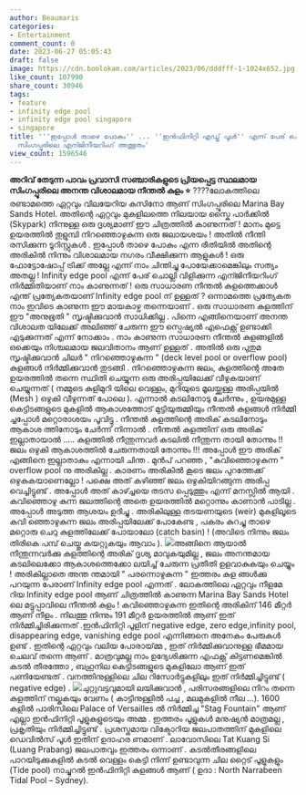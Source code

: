 ```yaml
---
author: Beaumaris
categories:
- Entertainment
comment_count: 0
date: 2023-06-27 05:05:43
draft: false
image: https://cdn.boolokam.com/articles/2023/06/dddfff-1-1024x652.jpg
like_count: 107990
share_count: 30946
tags:
- feature
- infinity edge pool
- infinity edge pool singapore
- singapore
title: '''ഇപ്പോൾ താഴെ പോകും'' ... ''ഇൻഫിനിറ്റി എഡ്ജ് പൂൾ'' എന്ന് പേര് ചൊല്ലി വിളിക്കുന്ന
  സിംഗപ്പൂരിലെ എന്ജിനീയറിംഗ് അത്ഭുതം'
view_count: 1596546
---
```


**അറിവ് തേടുന്ന പാവം പ്രവാസി** **സഞ്ചാരികളുടെ പ്രിയപ്പെട്ട സ്ഥലമായ സിംഗപ്പൂരിലെ അനന്ത വിശാലമായ നീന്തൽ കുളം ⭐** ????ലോകത്തിലെ രണ്ടാമത്തെ ഏറ്റവും വിലയേറിയ കസിനോ ആണ് സിംഗപ്പൂരിലെ Marina Bay Sands Hotel. അതിന്റെ ഏറ്റവും മുകളിലത്തെ നിലയായ സ്കൈ പാർക്കിൽ (Skypark) നിന്നുള്ള ഒരു ദൃശ്യമാണ് ഈ ചിത്രത്തിൽ കാണുന്നത് ! മാനം മുട്ടെ ഉയരത്തിൽ തുളുമ്പി നിറഞ്ഞൊഴുകുന്ന ഒരു ജലായശയം ! അതിൽ നീന്തി രസിക്കുന്ന ടൂറിസ്റ്റുകൾ . ഇപ്പോൾ താഴെ പോകും എന്ന രീതിയിൽ അതിന്റെ അരികിൽ നിന്നും വിശാലമായ നഗരം വീക്ഷിക്കുന്ന ആളുകൾ ! ഒരു ഫോട്ടോഷോപ്പ് ട്രിക്ക് അല്ലേ എന്ന് നാം ചിന്തിച്ചു പോയേക്കാമെങ്കിലും സത്യം അതല്ല ! Infinity edge pool എന്ന് പേര് ചൊല്ലി വിളിക്കുന്ന എന്ജിനീയറിംഗ് നിർമ്മിതിയാണ്‌ നാം കാണുന്നത് ! ഒരു സാധാരണ നീന്തൽ കുളത്തെക്കാൾ എന്ത് പ്രത്യേകതയാണ് Infinity edge pool ന് ഉള്ളത് ? ഒന്നാമത്തെ പ്രത്യേകത നാം ഇവിടെ കാണുന്ന ഈ മായകാഴ്ച തന്നെയാണ് . ഒരു സാധാരണ കുളത്തിന് ഈ "അനുഭൂതി " സൃഷ്ടിക്കുവാൻ സാധിക്കില്ല . പിന്നെ എങ്ങിനെയാണ് അനന്ത വിശാലത യിലേക്ക്‌ അലിഞ്ഞ് ചേരുന്ന ഈ സ്പെഷ്യൽ എഫെക്റ്റ് ഉണ്ടാക്കി എടുക്കുന്നത് എന്ന് നോക്കാം . [](https://cdn.boolokam.com/articles/2023/06/dqdfff-3.jpg)നാം കാണുന്ന സാധാരണ നീന്തൽ കുളങ്ങളിൽ ഒക്കെയും നിശ്ചലമായ ജലവിതാനം ആണ് ഉള്ളത് . അതിൽ ഒരു പുതുമ സൃഷ്ടിക്കുവാൻ ചിലർ " നിറഞ്ഞൊഴുകുന്ന " (deck level pool or overflow pool) കുളങ്ങൾ നിർമ്മിക്കുവാൻ തുടങ്ങി . നിറഞ്ഞൊഴുകുന്ന ജലം, കുളത്തിന്റെ അതേ ഉയരത്തിൽ തന്നെ സ്ഥിതി ചെയ്യുന്ന ഒരു അരിപ്പയിലേക്ക് വീഴുകയാണ് ചെയ്യുന്നത് ( നമ്മുടെ കുളിമുറി യിലെ വെള്ളം, മുറിയുടെ മൂലയ്ക്കുള്ള അരിപ്പയിൽ (Mesh ) ഒഴുകി വീഴുന്നത് പോലെ ). എന്നാൽ കടലിനോടു ചേർന്നും , ഉയരമുള്ള കെട്ടിടങ്ങളുടെ മുകളിൽ ആകാശത്തോട് മുട്ടിയുരുമ്മിയും നീന്തൽ കുളങ്ങൾ നിർമ്മി ച്ചപ്പോൾ മറ്റൊരാശയം പൂവിട്ടു . നീന്തൽ കുളത്തിന്റെ അരിക് കടലിനോടും ആകാശ ത്തിനോടും ചേർന്ന് നിന്നാൽ . നീന്തൽ കുളത്തിന് ഒരു അരിക് ഇല്ലാതായാൽ ..... കുളത്തിൽ നീന്തുന്നവർ കടലിൽ നീന്തുന്ന തായി തോന്നും !! ജലം ഒഴുകി ആകാശത്തിൽ ചേരുന്നതായി തോന്നും !!! അപ്പോൾ ഈ അരിക് എങ്ങിനെ ഇല്ലാതാകും എന്നായി ചിന്ത . മുൻപ് പറഞ്ഞ , "കവിഞ്ഞൊഴുകുന്ന " overflow pool നു അരികില്ല . കാരണം അരികിൽ കൂടെ ജലം പുറത്തേക്ക് ഒഴുകുകയാണെല്ലോ ! പക്ഷെ അത് കഴിഞ്ഞ് ജലം ഒഴുകിയിറങ്ങുന്ന അരിപ്പ വെച്ചിട്ടുണ്ട് . അപ്പോൾ അത് കാഴ്ച്ചയെ തടസ പ്പെടുത്തും എന്ന് മനസ്സിൽ ആയി . കവിഞ്ഞൊഴു കുന്ന ജലത്തിന്റെ അതെ ഉയരത്തിൽ മറ്റൊന്നും കാണാൻ പാടില്ല . അപ്പോൾ അടുത്ത ആശയം ഉദിച്ചു . അരികിലുള്ള തടയണയുടെ (weir) മുകളിലൂടെ കവി ഞ്ഞൊഴുകുന്ന ജലം അരിപ്പയിലേക്ക് പോകേണ്ട , പകരം കുറച്ചു താഴെ മറ്റൊരു ചെറു കുളത്തിലേക്ക്‌ പോയാലോ (catch basin) ! (അവിടെ നിന്നും ജലം തിരികെ പമ്പ് ചെയ്തു കയറ്റുകയും ആവാം ). [![](https://cdn.boolokam.com/articles/2023/06/dddfff-1-1024x652.jpg)](https://cdn.boolokam.com/articles/2023/06/dddfff-1.jpg)അങ്ങിനെ ആയാൽ നീന്തുന്നവർക്കു കുളത്തിന്റെ അരിക് ദൃശ്യ മാവുകയുമില്ല , ജലം അനന്തമായ കടലിലെക്കോ ആകാശത്തെക്കോ ലയിച്ച് ചേരുന്ന പ്രതീതി ഉളവാകുകയും ചെയ്യും ! അരികില്ലാതെ അന്ത ന്തമായി " പരന്നൊഴുകുന്ന " ഇത്തരം കുള ങ്ങൾക്കു പറയുന്ന പേരാണ് Infinity edge pool എന്നത് . ലോകത്തിലെ ഏറ്റവും നീളമേ റിയ Infinity edge pool ആണ് ചിത്രത്തിൽ കാണുന്ന Marina Bay Sands Hotel ലെ മട്ടുപ്പാവിലെ നീന്തൽ കുളം ! കവിഞ്ഞൊഴുകുന്ന ഇതിന്റെ അരികിന് 146 മീറ്റർ ആണ് നീളം . നിലത്തു നിന്നും 191 മീറ്റർ ഉയരത്തിൽ ആണ് ഇത് നിർമ്മിച്ചിരിക്കുന്നത് .ഇൻഫിനിറ്റി പൂളിന് negative edge, zero edge,infinity pool, disappearing edge, vanishing edge pool എന്നിങ്ങനെ അനേകം പേരുകൾ ഉണ്ട് . ഇതിന്റെ ഏറ്റവും വലിയ പോരായ്മ്മ , ഇത് നിർമ്മിക്കുവാനുള്ള ഭീമമായ ചെലവ് തന്നെ ആണ് . മാത്രവുമല്ല നാം ഉദ്യേശിക്കുന്ന എഫക്റ്റ് കിട്ടണമെങ്കിൽ കടൽ തീരത്തോ , ബഹുനില കെട്ടിടങ്ങളുടെ മുകളിലോ ആണ് ഇത് പണിയേണ്ടത് . വനത്തിനുള്ളിലെ ചില റിസോർട്ടുകളിലും ഇത് നിർമ്മിച്ചിട്ടുണ്ട് ( negative edge) . [![](https://cdn.boolokam.com/articles/2023/06/qdqdff-2.jpg)](https://cdn.boolokam.com/articles/2023/06/qdqdff-2.jpg)ചുറ്റുവട്ടവുമായി ലയിക്കുവാൻ , പരിസരങ്ങളിലെ നിറം തന്നെ കുളത്തിന് നല്കുകയും വേണം ( കാട്ടിനുള്ളിൽ പച്ച , മലമുകളിൽ നീല ...). 1600 കളിൽ പാരിസിലെ Palace of Versailles ൽ നിർമ്മിച്ച "Stag Fountain" ആണ് എല്ലാ ഇൻഫിനിറ്റി പൂളുകളുടെയും അമ്മ . ഇത്തരം പൂളുകൾ മനുഷ്യൻ മാത്രമല്ല , പ്രകൃതിയും നിർമ്മിച്ചിട്ടുണ്ട് . പ്രശസ്തമായ വിക്ടോറിയ ജലപാതത്തിന് മുകളിലെ ഡെവിൽസ് പൂൾ ഇതിന് ഉദാഹര ണമാണ് . ലാവോസിലെ Tat Kuang Si (Luang Prabang) ജലപാതവും ഇത്തരം ഒന്നാണ് . കടൽതീരങ്ങളിലെ പാറയിടുക്കുകളിൽ കടൽ വെള്ളം കെട്ടി നിന്ന് ഉണ്ടാവുന്ന ചില റ്റൈട് പൂളുകളും (Tide pool) നാച്ചുറൽ ഇൻഫിനിറ്റി കുളങ്ങൾ ആണ് ( ഉദാ : North Narrabeen Tidal Pool – Sydney).